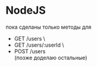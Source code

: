 # NodeJS

пока сделаны только методы для

- GET /users \
- GET /users/:userId \
- POST /users \
  (позже доделаю остальные)
